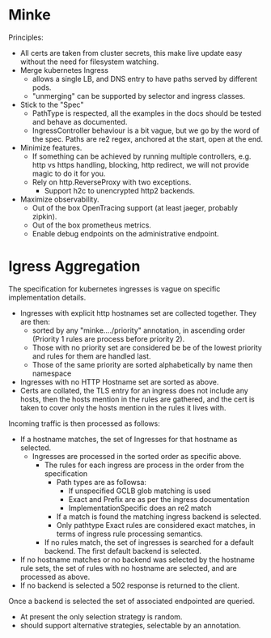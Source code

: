 # Minke

Principles:

- All certs are taken from cluster secrets, this make live update easy without the
  need for filesystem watching.
- Merge kubernetes Ingress
  - allows a single LB, and DNS entry to have paths served by
    different pods.
  - "unmerging" can be supported by selector and ingress classes.
- Stick to the "Spec"
  - PathType is respected, all the examples in the docs should be tested and
    behave as documented.
  - IngressController behaviour is a bit vague, but we go by the word of the
    spec. Paths are re2 regex, anchored at the start, open at the end.
- Minimize features.
  - If something can be achieved by running multiple controllers,
    e.g. http vs https handling, blocking, http redirect, we will not provide
    magic to do it for you.
  - Rely on http.ReverseProxy with two exceptions.
    - Support h2c to unencrypted http2 backends.
- Maximize observability.
  - Out of the box OpenTracing support (at least jaeger, probably zipkin).
  - Out of the box prometheus metrics.
  - Enable debug endpoints on the administrative endpoint.

# Igress Aggregation

The specification for kubernetes ingresses is vague on specific
implementation details.

- Ingresses with explicit http hostnames set are collected together. They are then:
  * sorted by any "minke..../priority" annotation, in ascending order
    (Priority 1 rules are process before priority 2).
  * Those with no priority set are considered be be of the lowest priority and rules
    for them are handled last.
  * Those of the same priority are sorted alphabetically by name then namespace
- Ingresses with no HTTP Hostname set are sorted as above.
- Certs are collated, the TLS entry for an ingress does not include any hosts, then the
  hosts mention in the rules are gathered, and the cert is taken to cover only the hosts
  mention in the rules it lives with.

Incoming traffic is then processed as follows:

- If a hostname matches, the set of Ingresses for that hostname as selected.
  - Ingresses are processed in the sorted order as specific above.
    - The rules for each ingress are process in the order from the specification
      - Path types are as followsa:
        - If unspecified GCLB glob matching is used
        - Exact and Prefix are as per the ingress documentation
        - ImplementationSpecific does an re2 match
      - If a match is found the matching ingress backend is selected.
      - Only pathtype Exact rules are considered exact matches, in terms
        of ingress rule processing semantics.
    - If no rules match, the set of ingresses is searched for a default
      backend. The first default backend is selected.
- If no hostname matches or no backend was selected by the hostname rule sets, the
  set of rules with no hostname are selected, and are processed as above.
- If no backend is selected a 502 response is returned to the client.

Once a backend is selected the set of associated endpointed are queried.
- At present the only selection strategy is random.
- should support alternative strategies, selectable by an annotation.

